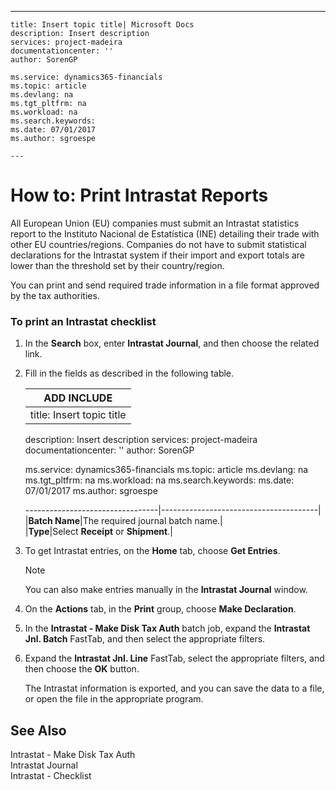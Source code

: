 ---
    title: Insert topic title| Microsoft Docs
    description: Insert description
    services: project-madeira
    documentationcenter: ''
    author: SorenGP

    ms.service: dynamics365-financials
    ms.topic: article
    ms.devlang: na
    ms.tgt_pltfrm: na
    ms.workload: na
    ms.search.keywords:
    ms.date: 07/01/2017
    ms.author: sgroespe

    ---
# How to: Print Intrastat Reports
All European Union \(EU\) companies must submit an Intrastat statistics report to the Instituto Nacional de Estatística \(INE\) detailing their trade with other EU countries\/regions. Companies do not have to submit statistical declarations for the Intrastat system if their import and export totals are lower than the threshold set by their country\/region.  
  
 You can print and send required trade information in a file format approved by the tax authorities.  
  
### To print an Intrastat checklist  
  
1.  In the **Search** box, enter **Intrastat Journal**, and then choose the related link.  
  
2.  Fill in the fields as described in the following table.  
  
    |ADD INCLUDE<!--[!INCLUDE[bp_tablefield](../../includes/bp_tabledescription_md.md)]-->|  
    |---
    title: Insert topic title| Microsoft Docs
    description: Insert description
    services: project-madeira
    documentationcenter: ''
    author: SorenGP

    ms.service: dynamics365-financials
    ms.topic: article
    ms.devlang: na
    ms.tgt_pltfrm: na
    ms.workload: na
    ms.search.keywords:
    ms.date: 07/01/2017
    ms.author: sgroespe

    ---------------------------------|---------------------------------------|  
    |**Batch Name**|The required journal batch name.|  
    |**Type**|Select **Receipt** or **Shipment**.|  
  
3.  To get Intrastat entries, on the **Home** tab, choose **Get Entries**.  
  
    > [!NOTE]  
    >  You can also make entries manually in the **Intrastat Journal** window.  
  
4.  On the **Actions** tab, in the **Print** group, choose **Make Declaration**.  
  
5.  In the **Intrastat - Make Disk Tax Auth** batch job, expand the **Intrastat Jnl. Batch** FastTab, and then select the appropriate filters.  
  
6.  Expand the **Intrastat Jnl. Line** FastTab, select the appropriate filters, and then choose the **OK** button.  
  
     The Intrastat information is exported, and you can save the data to a file, or open the file in the appropriate program.  
  
## See Also  
 Intrastat - Make Disk Tax Auth   
 Intrastat Journal   
 Intrastat - Checklist